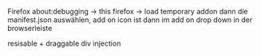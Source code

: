 Firefox
about:debugging -> this firefox -> load temporary addon
dann die manifest.json auswählen, add on icon ist dann im add on drop down in der browserleiste

resisable + draggable div injection

